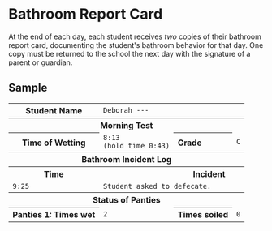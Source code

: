 <!-- TITLE: Bathroom Report Card -->
<!-- SUBTITLE: Summarizing how the student used the bathroom... or didn't -->

# Bathroom Report Card
At the end of each day, each student receives *two* copies of their bathroom report card, documenting the student's bathroom behavior for that day. One copy must be returned to the school the next day with the signature of a parent or guardian.

## Sample

<table>
<tr><th>Student Name</th><td colspan=3><code>Deborah ---</code></td></tr>
<tr><th colspan=4>Morning Test</th></tr>
<tr><th>Time of Wetting</th><td><code>8:13<br/>(hold time 0:43)</code><th align="left">Grade</th><td><code>C</code></tr>
<tr><th colspan=4>Bathroom Incident Log</th><tr>
<tr><th>Time<th><th colspan=3>Incident</th></tr>
<tr><td><code>9:25</code></td><td colspan=3><code>Student asked to defecate.</code></td></tr>
<tr><th colspan=4>Status of Panties</th></tr>
<tr><th>Panties 1: Times wet</th><td><code>2</code></td><th>Times soiled</th><td><code>0</code></td></tr>
</table>

